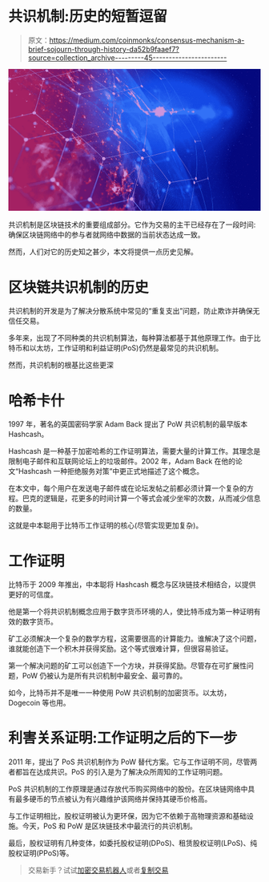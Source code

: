 # 共识机制:历史的短暂逗留

> 原文：<https://medium.com/coinmonks/consensus-mechanism-a-brief-sojourn-through-history-da52b9faaef7?source=collection_archive---------45----------------------->

![](img/5a642e1d851762198450fa8ba840c791.png)

共识机制是区块链技术的重要组成部分。它作为交易的主干已经存在了一段时间:确保区块链网络中的参与者就网络中数据的当前状态达成一致。

然而，人们对它的历史知之甚少，本文将提供一点历史见解。

# 区块链共识机制的历史

共识机制的开发是为了解决分散系统中常见的“重复支出”问题，防止欺诈并确保无信任交易。

多年来，出现了不同种类的共识机制算法，每种算法都基于其他原理工作。由于比特币和以太坊，工作证明和利益证明(PoS)仍然是最常见的共识机制。

然而，共识机制的根基比这些更深

# 哈希卡什

1997 年，著名的英国密码学家 Adam Back 提出了 PoW 共识机制的最早版本 Hashcash。

Hashcash 是一种基于加密哈希的工作证明算法，需要大量的计算工作。其理念是限制电子邮件和互联网论坛上的垃圾邮件。2002 年，Adam Back 在他的论文“Hashcash 一种拒绝服务对策”中更正式地描述了这个概念。

在本文中，每个用户在发送电子邮件或在论坛发帖之前都必须计算一个复杂的方程。巴克的逻辑是，花更多的时间计算一个等式会减少坐牢的次数，从而减少信息的数量。

这就是中本聪用于比特币工作证明的核心(尽管实现更加复杂)。

# 工作证明

比特币于 2009 年推出，中本聪将 Hashcash 概念与区块链技术相结合，以提供更好的可信度。

他是第一个将共识机制概念应用于数字货币环境的人，使比特币成为第一种证明有效的数字货币。

矿工必须解决一个复杂的数学方程，这需要很高的计算能力。谁解决了这个问题，谁就能创造下一个积木并获得奖励。这个等式很难计算，但很容易验证。

第一个解决问题的矿工可以创造下一个方块，并获得奖励。尽管存在可扩展性问题，PoW 仍被认为是所有共识机制中最安全、最可靠的。

如今，比特币并不是唯一一种使用 PoW 共识机制的加密货币。以太坊，Dogecoin 等也用。

# 利害关系证明:工作证明之后的下一步

2011 年，提出了 PoS 共识机制作为 PoW 替代方案。它与工作证明不同，尽管两者都旨在达成共识。PoS 的引入是为了解决众所周知的工作证明问题。

PoS 共识机制的工作原理是通过存放代币购买网络中的股份。在区块链网络中具有最多硬币的节点被认为有兴趣维护该网络并保持其硬币价格高。

与工作证明相比，股权证明被认为更环保，因为它不依赖于高物理资源和基础设施。今天，PoS 和 PoW 是区块链技术中最流行的共识机制。

最后，股权证明有几种变体，如委托股权证明(DPoS)、租赁股权证明(LPoS)、纯股权证明(PPoS)等。

> 交易新手？试试[加密交易机器人](/coinmonks/crypto-trading-bot-c2ffce8acb2a)或者[复制交易](/coinmonks/top-10-crypto-copy-trading-platforms-for-beginners-d0c37c7d698c)